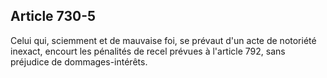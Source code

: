 Article 730-5
----
Celui qui, sciemment et de mauvaise foi, se prévaut d'un acte de notoriété
inexact, encourt les pénalités de recel prévues à l'article 792, sans préjudice
de dommages-intérêts.
